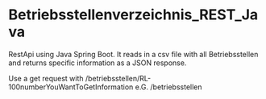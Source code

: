 # Betriebsstellenverzeichnis_REST_Java

RestApi using Java Spring Boot.
It reads in a csv file with all Betriebsstellen and returns specific information
as a JSON response.

Use a get request with /betriebsstellen/RL-100numberYouWantToGetInformation
e.G. /betriebsstellen